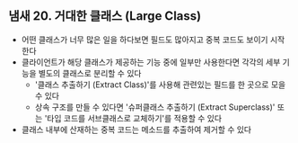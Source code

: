 ## 냄새 20. 거대한 클래스 (Large Class)

- 어떤 클래스가 너무 많은 일을 하다보면 필드도 많아지고 중복 코드도 보이기 시작한다
- 클라이언트가 해당 클래스가 제공하는 기능 중에 일부만 사용한다면 각각의 세부 기능을 별도의 클래스로 분리할 수 있다
    - '클래스 추출하기 (Extract Class)'를 사용해 관련있는 필드를 한 곳으로 모을 수 있다
    - 상속 구조를 만들 수 있다면 '슈퍼클래스 추출하기 (Extract Superclass)' 또는 '타입 코드를 서브클래스로 교체하기'를 적용할 수 있다
- 클래스 내부에 산재하는 중복 코드는 메소드를 추출하여 제거할 수 있다
